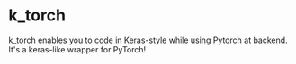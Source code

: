 ﻿# k_torch

k_torch enables you to code in Keras-style while using Pytorch at backend. It's a keras-like wrapper for PyTorch!
